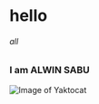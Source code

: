 # hello
###### all
### I am ALWIN SABU
![Image of Yaktocat](https://octodex.github.com/images/yaktocat.png)

